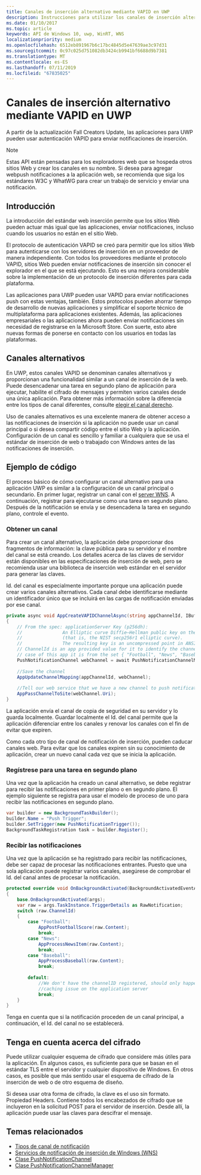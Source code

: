 ```yaml
---
title: Canales de inserción alternativo mediante VAPID en UWP
description: Instrucciones para utilizar los canales de inserción alternativo con el protocolo VAPID desde una aplicación para UWP
ms.date: 01/10/2017
ms.topic: article
keywords: API de Windows 10, uwp, WinRT, WNS
localizationpriority: medium
ms.openlocfilehash: 6512eb891967b6c17bc4845d5e47639ae3c97d31
ms.sourcegitcommit: 0c97c025d751082db3424cb9941bf6688d9b7381
ms.translationtype: MT
ms.contentlocale: es-ES
ms.lasthandoff: 07/11/2019
ms.locfileid: "67835025"
---
```

# <a name="alternate-push-channels-using-vapid-in-uwp"></a>Canales de inserción alternativo mediante VAPID en UWP 
A partir de la actualización Fall Creators Update, las aplicaciones para UWP pueden usar autenticación VAPID para enviar notificaciones de inserción.  

> [!NOTE]
> Estas API están pensadas para los exploradores web que se hospeda otros sitios Web y crear los canales en su nombre.  Si desea para agregar webpush notificaciones a la aplicación web, se recomienda que siga los estándares W3C y WhatWG para crear un trabajo de servicio y enviar una notificación.

## <a name="introduction"></a>Introducción
La introducción del estándar web inserción permite que los sitios Web pueden actuar más igual que las aplicaciones, enviar notificaciones, incluso cuando los usuarios no están en el sitio Web.

El protocolo de autenticación VAPID se creó para permitir que los sitios Web para autenticarse con los servidores de inserción en un proveedor de manera independiente. Con todos los proveedores mediante el protocolo VAPID, sitios Web pueden enviar notificaciones de inserción sin conocer el explorador en el que se está ejecutando. Esto es una mejora considerable sobre la implementación de un protocolo de inserción diferentes para cada plataforma. 

Las aplicaciones para UWP pueden usar VAPID para enviar notificaciones push con estas ventajas, también. Estos protocolos pueden ahorrar tiempo de desarrollo de nuevas aplicaciones y simplificar el soporte técnico de multiplataforma para aplicaciones existentes. Además, las aplicaciones empresariales o las aplicaciones ahora pueden enviar notificaciones sin necesidad de registrarse en la Microsoft Store. Con suerte, esto abre nuevas formas de ponerse en contacto con los usuarios en todas las plataformas.  

## <a name="alternate-channels"></a>Canales alternativos 
En UWP, estos canales VAPID se denominan canales alternativos y proporcionan una funcionalidad similar a un canal de inserción de la web. Puede desencadenar una tarea en segundo plano de aplicación para ejecutar, habilite el cifrado de mensajes y permiten varios canales desde una única aplicación. Para obtener más información sobre la diferencia entre los tipos de canal diferentes, consulte [elegir el canal derecho](channel-types.md).

Uso de canales alternativos es una excelente manera de obtener acceso a las notificaciones de inserción si la aplicación no puede usar un canal principal o si desea compartir código entre el sitio Web y la aplicación. Configuración de un canal es sencillo y familiar a cualquiera que se usa el estándar de inserción de web o trabajado con Windows antes de las notificaciones de inserción.

## <a name="code-example"></a>Ejemplo de código

El proceso básico de cómo configurar un canal alternativo para una aplicación UWP es similar a la configuración de un canal principal o secundario. En primer lugar, registrar un canal con el [server WNS](windows-push-notification-services--wns--overview.md). A continuación, registrar para ejecutarse como una tarea en segundo plano. Después de la notificación se envía y se desencadena la tarea en segundo plano, controle el evento.  

### <a name="get-a-channel"></a>Obtener un canal 
Para crear un canal alternativo, la aplicación debe proporcionar dos fragmentos de información: la clave pública para su servidor y el nombre del canal se está creando. Los detalles acerca de las claves de servidor están disponibles en las especificaciones de inserción de web, pero se recomienda usar una biblioteca de inserción web estándar en el servidor para generar las claves.  

Id. del canal es especialmente importante porque una aplicación puede crear varios canales alternativos. Cada canal debe identificarse mediante un identificador único que se incluirá en las cargas de notificación enviadas por ese canal.  

```csharp
private async void AppCreateVAPIDChannelAsync(string appChannelId, IBuffer applicationServerKey) 
{ 
    // From the spec: applicationServer Key (p256dh):  
    //               An Elliptic curve Diffie–Hellman public key on the P-256 curve 
    //               (that is, the NIST secp256r1 elliptic curve).   
    //               The resulting key is an uncompressed point in ANSI X9.62 format             
    // ChannelId is an app provided value for it to identify the channel later.  
    // case of this app it is from the set { "Football", "News", "Baseball" } 
    PushNotificationChannel webChannel = await PushNotificationChannelManager.GetDefault().CreateRawPushNotificationChannelWithAlternateKeyForApplicationAsync(applicationServerKey, appChannelId); 
 
    //Save the channel  
    AppUpdateChannelMapping(appChannelId, webChannel); 
             
    //Tell our web service that we have a new channel to push notifications to 
    AppPassChannelToSite(webChannel.Uri); 
} 
```
La aplicación envía el canal de copia de seguridad en su servidor y lo guarda localmente. Guardar localmente el Id. del canal permite que la aplicación diferenciar entre los canales y renovar los canales con el fin de evitar que expiren.

Como cada otro tipo de canal de notificación de inserción, pueden caducar canales web. Para evitar que los canales expiren sin su conocimiento de aplicación, crear un nuevo canal cada vez que se inicia la aplicación.    

### <a name="register-for-a-background-task"></a>Regístrese para una tarea en segundo plano 

Una vez que la aplicación ha creado un canal alternativo, se debe registrar para recibir las notificaciones en primer plano o en segundo plano. El ejemplo siguiente se registra para usar el modelo de proceso de uno para recibir las notificaciones en segundo plano.  

```csharp
var builder = new BackgroundTaskBuilder(); 
builder.Name = "Push Trigger"; 
builder.SetTrigger(new PushNotificationTrigger()); 
BackgroundTaskRegistration task = builder.Register(); 
```
### <a name="receive-the-notifications"></a>Recibir las notificaciones 

Una vez que la aplicación se ha registrado para recibir las notificaciones, debe ser capaz de procesar las notificaciones entrantes. Puesto que una sola aplicación puede registrar varios canales, asegúrese de comprobar el Id. del canal antes de procesar la notificación.  

```csharp
protected override void OnBackgroundActivated(BackgroundActivatedEventArgs args) 
{ 
    base.OnBackgroundActivated(args); 
    var raw = args.TaskInstance.TriggerDetails as RawNotification; 
    switch (raw.ChannelId) 
    { 
        case "Football": 
            AppPostFootballScore(raw.Content); 
            break; 
        case "News": 
            AppProcessNewsItem(raw.Content); 
            break; 
        case "Baseball": 
            AppProcessBaseball(raw.Content); 
            break; 
 
        default: 
            //We don't have the channelID registered, should only happen in the case of a 
            //caching issue on the application server 
            break; 
    }                           
} 
```

Tenga en cuenta que si la notificación proceden de un canal principal, a continuación, el Id. del canal no se establecerá.  

## <a name="note-on-encryption"></a>Tenga en cuenta acerca del cifrado 

Puede utilizar cualquier esquema de cifrado que considere más útiles para la aplicación. En algunos casos, es suficiente para que se basan en el estándar TLS entre el servidor y cualquier dispositivo de Windows. En otros casos, es posible que más sentido usar el esquema de cifrado de la inserción de web o de otro esquema de diseño.  

Si desea usar otra forma de cifrado, la clave es el uso sin formato. Propiedad Headers. Contiene todos los encabezados de cifrado que se incluyeron en la solicitud POST para el servidor de inserción. Desde allí, la aplicación puede usar las claves para descifrar el mensaje.  

## <a name="related-topics"></a>Temas relacionados
- [Tipos de canal de notificación](channel-types.md)
- [Servicios de notificación de inserción de Windows (WNS)](windows-push-notification-services--wns--overview.md)
- [Clase PushNotificationChannel](https://docs.microsoft.com/uwp/api/windows.networking.pushnotifications.pushnotificationchannel)
- [Clase PushNotificationChannelManager](https://docs.microsoft.com/uwp/api/windows.networking.pushnotifications.pushnotificationchannelmanager)


